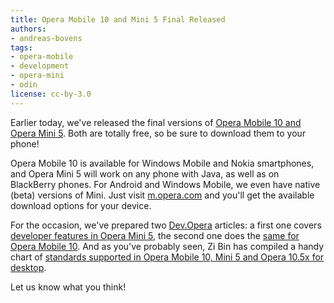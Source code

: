 ```yaml
---
title: Opera Mobile 10 and Mini 5 Final Released
authors:
- andreas-bovens
tags:
- opera-mobile
- development
- opera-mini
- odin
license: cc-by-3.0
---
```


<p>Earlier today, we&#39;ve released the final versions of <a href="http://www.opera.com/mobile/">Opera Mobile 10 and Opera Mini 5</a>. Both are totally free, so be sure to download them to your phone!</p>
<p>Opera Mobile 10 is available for Windows Mobile and Nokia smartphones, and Opera Mini 5 will work on any phone with Java, as well as on BlackBerry phones. For Android and Windows Mobile, we even have native (beta) versions of Mini. Just visit <a href="http://m.opera.com">m.opera.com</a> and you&#39;ll get the available download options for your device.</p>
<p>For the occasion, we&#39;ve prepared two <a href="http://dev.opera.com/">Dev.Opera</a> articles: a first one covers <a href="http://dev.opera.com/articles/view/opera-mini-5-developers/">developer features in Opera Mini 5</a>, the second one does the <a href="http://dev.opera.com/articles/view/opera-mobile-10-developers-introduction/">same for Opera Mobile 10</a>. And as you&#39;ve probably seen, Zi Bin has compiled a handy chart of <a href="http://my.opera.com/ODIN/blog/2010/03/16/opera-standards-chart">standards supported in Opera Mobile 10, Mini 5 and Opera 10.5x for desktop</a>.</p>
<p>Let us know what you think!</p>
